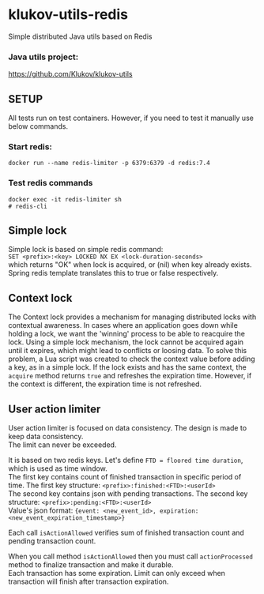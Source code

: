 # klukov-utils-redis
Simple distributed Java utils based on Redis

### Java utils project:
https://github.com/Klukov/klukov-utils  
  
  
## SETUP
All tests run on test containers. However, if you need to test it manually use below commands.  
  
### Start redis:
```docker run --name redis-limiter -p 6379:6379 -d redis:7.4```  
  
  
### Test redis commands
```
docker exec -it redis-limiter sh
# redis-cli
```
  
  
## Simple lock
Simple lock is based on simple redis command:  
```SET <prefix>:<key> LOCKED NX EX <lock-duration-seconds>```  
which returns "OK" when lock is acquired, or (nil) when key already exists.  
Spring redis template translates this to true or false respectively.

## Context lock
The Context lock provides a mechanism for managing distributed locks with contextual awareness.
In cases where an application goes down while holding a lock, we want the 'winning' process to be able to reacquire the lock. 
Using a simple lock mechanism, the lock cannot be acquired again until it expires, which might lead to conflicts or loosing data.
To solve this problem, a Lua script was created to check the context value before adding a key, as in a simple lock. 
If the lock exists and has the same context, the ```acquire``` method returns ```true``` and refreshes the expiration time. 
However, if the context is different, the expiration time is not refreshed.

## User action limiter
User action limiter is focused on data consistency. The design is made to keep data consistency.  
The limit can never be exceeded.  

It is based on two redis keys. 
Let's define ```FTD = floored time duration```, which is used as time window.  
The first key contains count of finished transaction in specific period of time. The first key structure:
``` <prefix>:finished:<FTD>:<userId> ```  
The second key contains json with pending transactions. The second key structure:
``` <prefix>:pending:<FTD>:<userId> ```  
Value's json format: ``` {event: <new_event_id>, expiration: <new_event_expiration_timestamp>} ```  

Each call ```isActionAllowed``` verifies sum of finished transaction count and pending transaction count.

When you call method ```isActionAllowed``` then you must call 
```actionProcessed``` method to finalize transaction and make it durable.  
Each transaction has some expiration. Limit can only exceed when transaction will finish after transaction expiration.

